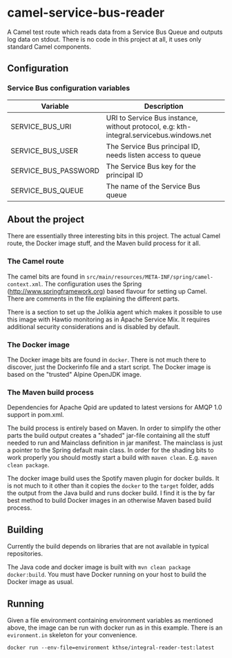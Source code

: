 # camel-service-bus-reader

A Camel test route which reads data from a Service Bus Queue and outputs
log data on stdout. There is no code in this project at all, it uses only
standard Camel components.

## Configuration

### Service Bus configuration variables

| Variable | Description |
|---------------------|---------------------|
| SERVICE_BUS_URI | URI to Service Bus instance, without protocol, e.g: kth-integral.servicebus.windows.net |
| SERVICE_BUS_USER | The Service Bus principal ID, needs listen access to queue |
| SERVICE_BUS_PASSWORD | The Service Bus key for the principal ID |
| SERVICE_BUS_QUEUE | The name of the Service Bus queue |

## About the project

There are essentially three interesting bits in this project. The actual Camel route, 
the Docker image stuff, and the Maven build process for it all.

### The Camel route

The camel bits are found in `src/main/resources/META-INF/spring/camel-context.xml`.
The configuration uses the Spring (http://www.springframework.org) based flavour
for setting up Camel. There are comments in the file explaining the different parts.

There is a section to set up the Jolikia agent which makes it possible to use this
image with Hawtio monitoring as in Apache Service Mix. It requires additional
security considerations and is disabled by default.

### The Docker image

The Docker image bits are found in `docker`. There is not much there to discover, 
just the Dockerinfo file and a start script. The Docker image is based on the 
"trusted" Alpine OpenJDK image.

### The Maven build process

Dependencies for Apache Qpid are updated to latest versions for AMQP 1.0 support
in pom.xml.

The build process is entirely based on Maven. In order to simplify the other parts
the build output creates a "shaded" jar-file containing all the stuff needed to run
and Mainclass definition in jar manifest. The mainclass is just a pointer to the
Spring default main class. In order for the shading bits to work properly you should
mostly start a build with `maven clean`. E.g. `maven clean package`.

The docker image build uses the Spotify maven plugin for docker builds. It is not
much to it other than it copies the `docker` to the `target` folder, adds the
output from the Java build and runs docker build. I find it is the by far best method
to build Docker images in an otherwise Maven based build process.

## Building

Currently the build depends on libraries that are not available in typical
repositories.

The Java code and docker image is built with `mvn clean package docker:build`.
You must have Docker running on your host to build the Docker image as usual.

## Running

Given a file environment containing environment variables as mentioned above, 
the image can be run with docker run as in this example. There is an `evironment.in`
skeleton for your convenience.

```
docker run --env-file=environment kthse/integral-reader-test:latest
```
